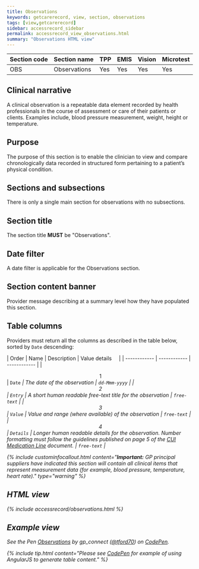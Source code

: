 ```yaml
---
title: Observations
keywords: getcarerecord, view, section, observations
tags: [view,getcarerecord]
sidebar: accessrecord_sidebar
permalink: accessrecord_view_observations.html
summary: "Observations HTML view"
---
```



| Section code | Section name | TPP | EMIS | Vision | Microtest |
| ------------ | ------------ |-----|------|------|-----------|
| OBS | Observations | Yes | Yes | Yes | Yes |

## Clinical narrative ##

A clinical observation is a repeatable data element recorded by health professionals in the course of assessment or care of their patients or clients. Examples include, blood pressure measurement, weight, height or temperature.

## Purpose ##

The purpose of this section is to enable the clinician to view and compare chronologically data recorded in structured form pertaining to a patient’s physical condition.

## Sections and subsections ##

There is only a single main section for observations with no subsections.

## Section title ##

The section title **MUST** be "Observations".

## Date filter ##

A date filter is applicable for the Observations section.

## Section content banner ##

Provider message describing at a summary level how they have populated this section.

## Table columns ##

Providers must return all the columns as described in the table below, sorted by `Date` descending:

| Order | Name | Description | Value details &nbsp;&nbsp;&nbsp; |
| ------------ | ------------ | ------------ |
| <center>1</center> | `Date`  <i class="fa fa-sort-desc" aria-hidden="true">| The date of the observation | `dd-Mmm-yyyy` |
| <center>2</center> | `Entry` | A short human readable free-text title for the observation | `free-text` |
| <center>3</center> | `Value` | Value and range (where available) of the observation | `free-text` |
| <center>4</center> | `Details` | Longer human readable details for the observation. Number formatting must follow the guidelines published on page 5 of the [CUI Medication Line](http://webarchive.nationalarchives.gov.uk/20160921162642/http://systems.digital.nhs.uk/data/cui/uig/medlineqig.pdf) document.  | `free-text` |

{% include custominfocallout.html content="**Important:** GP principal suppliers have indicated this section will contain all clinical items that represent measurement data (for example, blood pressure, temperature, heart rate)." type="warning" %}
		
## HTML view ##

{% include accessrecord/observations.html %}

## Example view ##

<p data-height="425" data-theme-id="light" data-slug-hash="aENJMQ" data-default-tab="result" data-user="tford70" data-embed-version="2" data-pen-title="Observations" class="codepen">See the Pen <a href="https://codepen.io/tford70/pen/aENJMQ/">Observations</a> by gp_connect (<a href="https://codepen.io/tford70">@tford70</a>) on <a href="https://codepen.io">CodePen</a>.</p>
<script async src="https://production-assets.codepen.io/assets/embed/ei.js"></script>

{% include tip.html content="Please see [CodePen](https://codepen.io/gpconnect/pen/aENJMQ) for example of using AngularJS to generate table content." %}
